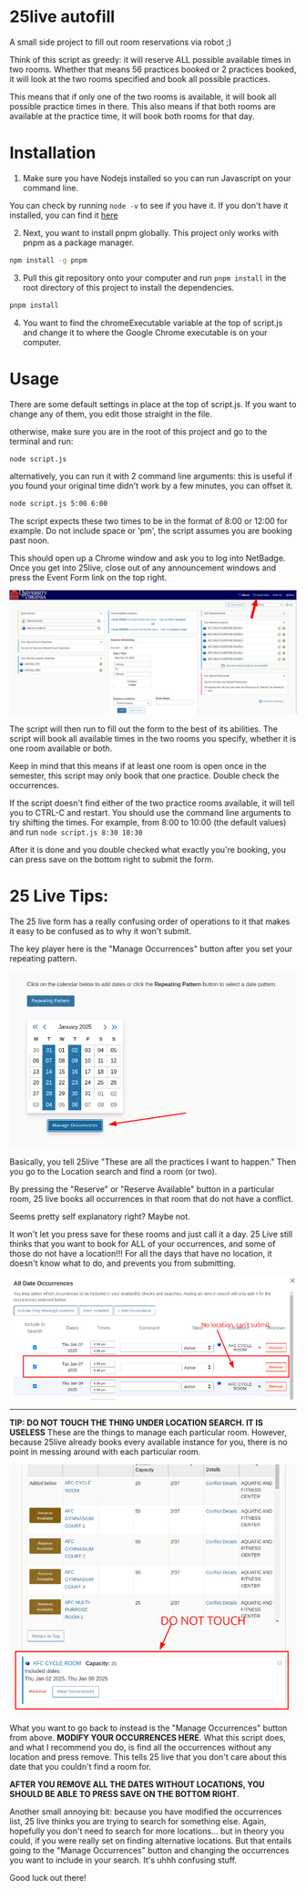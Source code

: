 # 25live autofill

A small side project to fill out room reservations via robot ;)

Think of this script as greedy: it will reserve ALL possible available times in two rooms.
Whether that means 56 practices booked or 2 practices booked, it will look at the two rooms specified
and book all possible practices.

This means that if only one of the two rooms is available, it will book all possible practice times in there.
This also means if that both rooms are available at the practice time, it will book both rooms for that day.

# Installation

1. Make sure you have Nodejs installed so you can run Javascript on your command line.

You can check by running `node -v` to see if you have it.
If you don't have it installed, you can find it [here](https://nodejs.org/en/)

2. Next, you want to install pnpm globally. This project only works with pnpm as a package manager.

```bash
npm install -g pnpm
```

3. Pull this git repository onto your computer and run `pnpm install` in the root directory of this project to install the dependencies.

```bash
pnpm install
```

4. You want to find the chromeExecutable variable at the top of script.js and change it to where the Google Chrome executable is on your computer.

# Usage

There are some default settings in place at the top of script.js.
If you want to change any of them, you edit those straight in the file.

otherwise, make sure you are in the root of this project and go to the terminal and run:

```bash
node script.js
```

alternatively, you can run it with 2 command line arguments: this is useful if you found your original time didn't work by a few minutes, you can offset it.

```bash
node script.js 5:00 6:00
```

The script expects these two times to be in the format of 8:00 or 12:00 for example. Do not include space or 'pm', the script assumes you are booking past noon.

This should open up a Chrome window and ask you to log into NetBadge.
Once you get into 25live, close out of any announcement windows and press the Event Form link on the top right.

![25live dash](25livedash.png)

The script will then run to fill out the form to the best of its abilities.
The script will book all available times in the two rooms you specify,
whether it is one room available or both.

Keep in mind that this means if at least one room is open once in the semester, this script may only book that one practice. Double check the occurrences.

If the script doesn't find either of the two practice rooms available,
it will tell you to CTRL-C and restart. You should use the command line arguments to try shifting the times.
For example, from 8:00 to 10:00 (the default values) and run
`node script.js 8:30 10:30`

After it is done and you double checked what exactly you're booking, you can press save on the bottom right to submit the form.

# 25 Live Tips:

The 25 live form has a really confusing order of operations to it that makes it easy to be confused as to why it won't submit.

The key player here is the "Manage Occurrences" button after you set your repeating pattern.

![Manage Occurrences Button](./manageocc.png)

Basically, you tell 25live "These are all the practices I want to happen."
Then you go to the Location search and find a room (or two).

By pressing the "Reserve" or "Reserve Available" button in a particular room,
25 live books all occurrences in that room that do not have a conflict.

Seems pretty self explanatory right? Maybe not.

It won't let you press save for these rooms and just call it a day.
25 Live still thinks that you want to book for ALL of your occurrences, and some of those
do not have a location!!! For all the days that have no location, it doesn't know what to do,
and prevents you from submitting.

![No Location for occurrences](nolocation.png)

---

**TIP: DO NOT TOUCH THE THING UNDER LOCATION SEARCH. IT IS USELESS**
These are the things to manage each particular room. However, because 25live already books
every available instance for you, there is no point in messing around with each particular room.

![Do not touch this](donottouch.png)

What you want to go back to instead is the "Manage Occurrences" button from above.
**MODIFY YOUR OCCURRENCES HERE**. What this script does, and what I recommend you do,
is find all the occurrences without any location and press remove. This tells 25 live that
you don't care about this date that you couldn't find a room for.

**AFTER YOU REMOVE ALL THE DATES WITHOUT LOCATIONS, YOU SHOULD BE ABLE TO PRESS SAVE ON THE BOTTOM RIGHT**.

Another small annoying bit: because you have modified the occurrences list,
25 live thinks you are trying to search for something else. Again, hopefully you don't need to search for more locations... but in theory you could, if you were really set on finding alternative locations.
But that entails going to the "Manage Occurrences" button and changing the occurrences you want to include in your search. It's uhhh confusing stuff.

Good luck out there!
